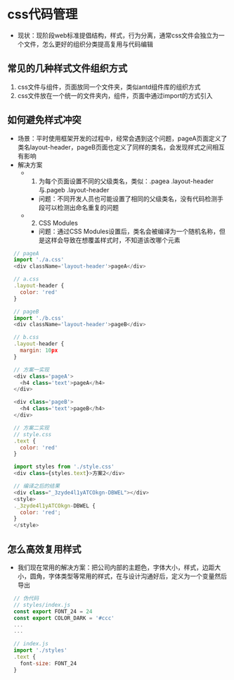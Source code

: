 # css代码管理

- 现状：现阶段web标准提倡结构，样式，行为分离，通常css文件会独立为一个文件，怎么更好的组织分类提高复用与代码编辑

## 常见的几种样式文件组织方式

1. css文件与组件，页面放同一个文件夹，类似antd组件库的组织方式
2. css文件放在一个统一的文件夹内，组件，页面中通过import的方式引入

## 如何避免样式冲突

- 场景：平时使用框架开发的过程中，经常会遇到这个问题，pageA页面定义了类名layout-header，pageB页面也定义了同样的类名，会发现样式之间相互有影响
- 解决方案
  - 1. 为每个页面设置不同的父级类名，类似：.pagea .layout-header与.pageb .layout-header
    - 问题：不同开发人员也可能设置了相同的父级类名，没有代码检测手段可以检测出命名重复的问题
  - 2. CSS Modules
    - 问题：通过CSS Modules设置后，类名会被编译为一个随机名称，但是这样会导致在想覆盖样式时，不知道该改哪个元素

```javascript
  // pageA
  import './a.css'
  <div className='layout-header'>pageA</div>

  // a.css
  .layout-header {
    color: 'red'
  }

  // pageB
  import './b.css'
  <div className='layout-header'>pageB</div>

  // b.css
  .layout-header {
    margin: 10px
  }
```

```javascript
  // 方案一实现
  <div class='pageA'>
    <h4 class='text'>pageA</h4>
  </div>

  <div class='pageB'>
    <h4 class='text'>pageB</h4>
  </div>
```

```javascript
  // 方案二实现
  // style.css
  .text {
    color: 'red'
  }

  import styles from './style.css'
  <div class={styles.text}>方案2</div>

  // 编译之后的结果
  <div class="_3zyde4l1yATCOkgn-DBWEL"></div>
  <style>
  ._3zyde4l1yATCOkgn-DBWEL {
    color: 'red';
  }
  </style>
```

## 怎么高效复用样式

- 我们现在常用的解决方案：把公司内部的主题色，字体大小，样式，边距大小，圆角，字体类型等常用的样式，在与设计沟通好后，定义为一个变量然后导出

```javascript
  // 伪代码
  // styles/index.js
  const export FONT_24 = 24
  const export COLOR_DARK = '#ccc'
  ...
  ...

  // index.js
  import './styles'
  .text {
    font-size: FONT_24
  }
```
